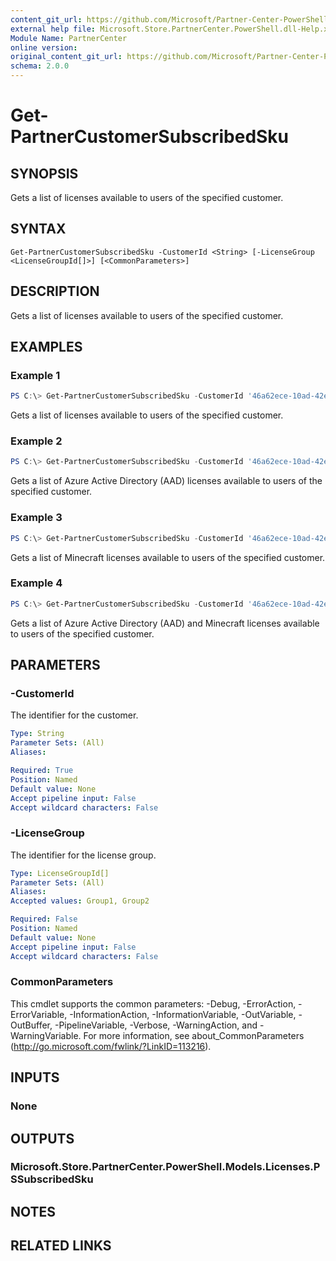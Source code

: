 ```yaml
---
content_git_url: https://github.com/Microsoft/Partner-Center-PowerShell/blob/master/docs/help/Get-PartnerCustomerSubscribedSku.md
external help file: Microsoft.Store.PartnerCenter.PowerShell.dll-Help.xml
Module Name: PartnerCenter
online version:
original_content_git_url: https://github.com/Microsoft/Partner-Center-PowerShell/blob/master/docs/help/Get-PartnerCustomerSubscribedSku.md
schema: 2.0.0
---
```


# Get-PartnerCustomerSubscribedSku

## SYNOPSIS
Gets a list of licenses available to users of the specified customer.

## SYNTAX

```
Get-PartnerCustomerSubscribedSku -CustomerId <String> [-LicenseGroup <LicenseGroupId[]>] [<CommonParameters>]
```

## DESCRIPTION
Gets a list of licenses available to users of the specified customer.

## EXAMPLES

### Example 1
```powershell
PS C:\> Get-PartnerCustomerSubscribedSku -CustomerId '46a62ece-10ad-42e5-b3f1-b2ed53e6fc08'
```

Gets a list of licenses available to users of the specified customer.

### Example 2
```powershell
PS C:\> Get-PartnerCustomerSubscribedSku -CustomerId '46a62ece-10ad-42e5-b3f1-b2ed53e6fc08' -LicenseGroup Group1
```

Gets a list of Azure Active Directory (AAD) licenses available to users of the specified customer.

### Example 3
```powershell
PS C:\> Get-PartnerCustomerSubscribedSku -CustomerId '46a62ece-10ad-42e5-b3f1-b2ed53e6fc08' -LicenseGroup Group2
```

Gets a list of Minecraft licenses available to users of the specified customer.

### Example 4
```powershell
PS C:\> Get-PartnerCustomerSubscribedSku -CustomerId '46a62ece-10ad-42e5-b3f1-b2ed53e6fc08' -LicenseGroup Group1,Group2
```

Gets a list of Azure Active Directory (AAD) and Minecraft licenses available to users of the specified customer.

## PARAMETERS

### -CustomerId
The identifier for the customer.

```yaml
Type: String
Parameter Sets: (All)
Aliases:

Required: True
Position: Named
Default value: None
Accept pipeline input: False
Accept wildcard characters: False
```

### -LicenseGroup
The identifier for the license group.

```yaml
Type: LicenseGroupId[]
Parameter Sets: (All)
Aliases:
Accepted values: Group1, Group2

Required: False
Position: Named
Default value: None
Accept pipeline input: False
Accept wildcard characters: False
```

### CommonParameters
This cmdlet supports the common parameters: -Debug, -ErrorAction, -ErrorVariable, -InformationAction, -InformationVariable, -OutVariable, -OutBuffer, -PipelineVariable, -Verbose, -WarningAction, and -WarningVariable. For more information, see about_CommonParameters (http://go.microsoft.com/fwlink/?LinkID=113216).

## INPUTS

### None

## OUTPUTS

### Microsoft.Store.PartnerCenter.PowerShell.Models.Licenses.PSSubscribedSku

## NOTES

## RELATED LINKS
